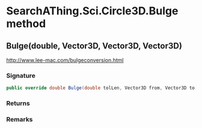 # SearchAThing.Sci.Circle3D.Bulge method
## Bulge(double, Vector3D, Vector3D, Vector3D)
http://www.lee-mac.com/bulgeconversion.html

### Signature
```csharp
public override double Bulge(double tolLen, Vector3D from, Vector3D to, Vector3D N)
```
### Returns

### Remarks

